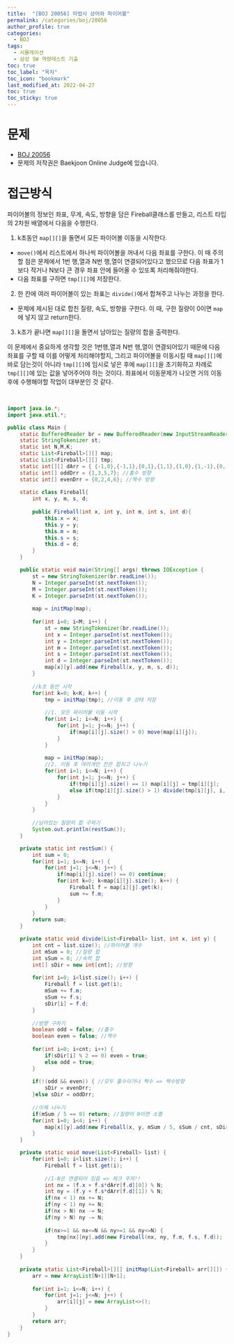 ```yaml
---
title:  "[BOJ 20056] 마법사 상어와 파이어볼"
permalink: /categories/boj/20056
author_profile: true
categories:
  - BOJ
tags:
  - 시뮬레이션    
  - 삼성 SW 역량테스트 기출   
toc: true	
toc_label: "목차"
toc_icon: "bookmark"
last_modified_at: 2022-04-27
toc: true
toc_sticky: true
---
```


# 문제
- [BOJ 20056](https://www.acmicpc.net/problem/20056)  
- 문제의 저작권은 Baekjoon Online Judge에 있습니다.  

# 접근방식  
파이어볼의 정보인 좌표, 무게, 속도, 방향을 담은 Fireball클래스를 만들고, 리스트 타입의 2차원 배열에서 다음을 수행한다.  
1. k초동안 `map[][]`을 돌면서 모든 파이어볼 이동을 시작한다. 
  - `move()`에서 리스트에서 하나씩 파이어볼을 꺼내서 다음 좌표를 구한다. 이 때 주의할 점은 문제에서 1번 행,열과 N번 행,열이 연결되어있다고 했으므로 다음 좌표가 1보다 작거나 N보다 큰 경우 좌표 안에 들어올 수 있또록 처리해줘야한다.  
  - 다음 좌표를 구하면 `tmp[][]`에 저장한다.  

2. 한 칸에 여러 파이어볼이 있는 좌표는 `divide()`에서 합쳐주고 나누는 과정을 한다.  
  - 문제에 제시된 대로 합친 질량, 속도, 방향을 구한다. 이 때, 구한 질량이 0이면 `map`에 넣지 않고 return한다.  

3. k초가 끝나면 `map[][]`을 돌면서 남아있는 질량의 합을 출력한다.  

이 문제에서 중요하게 생각할 것은 1번행,열과 N번 행,열이 연결되어있기 때문에 다음 좌표를 구할 때 이를 어떻게 처리해야할지, 그리고 파이어볼을 이동시킬 때 `map[][]`에 바로 담는것이 아니라 `tmp[][]`에 임시로 넣은 후에 `map[][]`을 초기화하고 차례로 `tmp[][]`에 있는 값을 넣어주어야 하는 것이다. 좌표에서 이동문제가 나오면 거의 이동후에 수행해야할 작업이 대부분인 것 같다.  


<br/>

```java  
import java.io.*;
import java.util.*;

public class Main {
	static BufferedReader br = new BufferedReader(new InputStreamReader(System.in));
	static StringTokenizer st;
	static int N,M,K;
	static List<Fireball>[][] map;
	static List<Fireball>[][] tmp;
	static int[][] dArr = { {-1,0},{-1,1},{0,1},{1,1},{1,0},{1,-1},{0,-1},{-1,-1} };
	static int[] oddDrr = {1,3,5,7}; //홀수 방향
	static int[] evenDrr = {0,2,4,6}; //짝수 방향
	
	static class Fireball{
		int x, y, m, s, d;
		
		public Fireball(int x, int y, int m, int s, int d){
			this.x = x;
			this.y = y;
			this.m = m;
			this.s = s;
			this.d = d;
		}
	}

	public static void main(String[] args) throws IOException {
		st = new StringTokenizer(br.readLine());
		N = Integer.parseInt(st.nextToken());
		M = Integer.parseInt(st.nextToken());
		K = Integer.parseInt(st.nextToken());
		
		map = initMap(map);
		
		for(int i=0; i<M; i++) {
			st = new StringTokenizer(br.readLine());
			int x = Integer.parseInt(st.nextToken());
			int y = Integer.parseInt(st.nextToken());
			int m = Integer.parseInt(st.nextToken());
			int s = Integer.parseInt(st.nextToken());
			int d = Integer.parseInt(st.nextToken());
			map[x][y].add(new Fireball(x, y, m, s, d));
		}
		
		//k초 동안 시작
		for(int k=0; k<K; k++) {
			tmp = initMap(tmp); //이동 후 상태 저장
			
			//1. 모든 파이어볼 이동 시작
			for(int i=1; i<=N; i++) {
				for(int j=1; j<=N; j++) {
					if(map[i][j].size() > 0) move(map[i][j]);
				}
			}
			
			map = initMap(map);
			//2. 이동 후 여러개인 칸은 합치고 나누기
			for(int i=1; i<=N; i++) {
				for(int j=1; j<=N; j++) {
					if(tmp[i][j].size() == 1) map[i][j] = tmp[i][j];
					else if(tmp[i][j].size() > 1) divide(tmp[i][j], i, j);
				}
			}
		}
		
		//남아있는 질량의 합 구하기
		System.out.println(restSum());
	}

	private static int restSum() {
		int sum = 0;
		for(int i=1; i<=N; i++) {
			for(int j=1; j<=N; j++) {
				if(map[i][j].size() == 0) continue;
				for(int k=0; k<map[i][j].size(); k++) {
					Fireball f = map[i][j].get(k);
					sum += f.m;
				}
			}
		}
		return sum;
	}

	private static void divide(List<Fireball> list, int x, int y) {
		int cnt = list.size(); //파이어볼 개수
		int mSum = 0; //질량 합
		int sSum = 0; //속력 합
		int[] sDir = new int[cnt]; //방향 
		
		for(int i=0; i<list.size(); i++) {
			Fireball f = list.get(i);
			mSum += f.m;
			sSum += f.s;
			sDir[i] = f.d;
		}
		
		//방향 구하기
		boolean odd = false; //홀수
		boolean even = false; //짝수
		
		for(int i=0; i<cnt; i++) {
			if(sDir[i] % 2 == 0) even = true;
			else odd = true;
		}
		
		if(!(odd && even)) { //모두 홀수이거나 짝수 => 짝수방향
			sDir = evenDrr;
		}else sDir = oddDrr;
		
		//이제 나누기
		if(mSum / 5 == 0) return; //질량이 0이면 소멸
		for(int i=0; i<4; i++) {
			map[x][y].add(new Fireball(x, y, mSum / 5, sSum / cnt, sDir[i]));
		}
	}

	private static void move(List<Fireball> list) {
		for(int i=0; i<list.size(); i++) {
			Fireball f = list.get(i);
			
			//1-N은 연결되어 있음 => 체크 주의!!
			int nx = (f.x + f.s*dArr[f.d][0]) % N;
			int ny = (f.y + f.s*dArr[f.d][1]) % N;
			if(nx < 1) nx += N;
			if(ny < 1) ny += N;
            if(nx > N) nx -= N;
			if(ny > N) ny -= N;
			
			if(nx>=1 && nx<=N && ny>=1 && ny<=N) {
				tmp[nx][ny].add(new Fireball(nx, ny, f.m, f.s, f.d));
			}
		}
	}
	
	private static List<Fireball>[][] initMap(List<Fireball> arr[][]) {
		arr = new ArrayList[N+1][N+1];
		
		for(int i=1; i<=N; i++) {
			for(int j=1; j<=N; j++) {
				arr[i][j] = new ArrayList<>();
			}
		}
		return arr;
	}
}
```